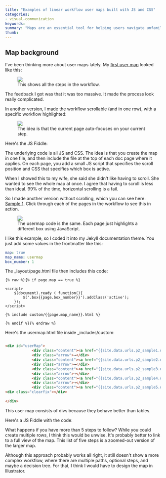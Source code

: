 ```yaml
---
title: "Examples of linear workflow user maps built with JS and CSS"
categories:
- visual-communication
keywords: 
summary: "Maps are an essential tool for helping users navigate unfamiliar territory. Provide maps to a user is the 101 of visual communication that helps guide users, especially when they're trying to complete a procedures that requires them to visit multiple pages."
thumb:
---
```


## Map background

I've been thinking more about user maps lately. My [first user map](http://idratherbewriting.com/2016/05/11/establishing-more-context-in-tech-comm/) looked like this:

<figure><a href="http://idratherbewriting.com/2016/05/11/establishing-more-context-in-tech-comm/"><img src="{{ "/images/diagram_setupworkflowdiagram.png" | prepend: site.baseurl }}"/></a><figcaption>This shows all the steps in the workflow.</figcaption></figure>

The feedback I got was that it was too massive. It made the process look really complicated.

In another version, I made the workflow scrollable (and in one row), with a specific workflow highlighted:

<figure><img src="{{ "/images/scrollingusermap.png" | prepend: site.baseurl }}"/><figcaption>The idea is that the current page auto-focuses on your current step.</figcaption></figure>

Here's the JS Fiddle:

<script async src="http://jsfiddle.net/tomjohnson1492/gj1agw00/2/embed/"></script>

The underlying code is all JS and CSS. The idea is that you create the map in one file, and then include the file at the top of each doc page where it applies. On each page, you add a small JS script that specifies the scroll position and CSS that specifies which box is active. 

When I showed this to my wife, she said she didn't like having to scroll. She wanted to see the whole map at once. I agree that having to scroll is less than ideal. 99% of the time, horizontal scrolling is a fail. 

So I made another version without scrolling, which you can see here: [Sample 1](http://idratherbewriting.com/documentation-theme-jekyll/p1_sample1/). Click through each of the pages in the workflow to see this in action.

<figure><a href="http://127.0.0.1:4005/documentation-theme-jekyll/p2_sample1/"><img src="{{ "/images/usermapdemo.png" | prepend: site.baseurl }}"/></a><figcaption>The usermap code is the same. Each page just highlights a different box using JavaScript.</figcaption></figure>

I like this example, so I coded it into my Jekyll documentation theme. You just add some values in the frontmatter like this:

```yaml
map: true
map_name: usermap
box_number: 1
```
The \_layout/page.html file then includes this code:

```liquid
{% raw %}{% if page.map == true %}

<script>
    $(document).ready ( function(){
        $('.box{{page.box_number}}').addClass('active');
    });
</script>

{% include custom/{{page.map_name}}.html %}

{% endif %}{% endraw %}
```

Here's the usermap.html file inside \_includes/custom:

```html

<div id="userMap">
            <div class="content"><a href="{{site.data.urls.p2_sample1.url}}"><div class="box box1">Connect to ADB</div></a></div>
            <div class="arrow">→</div>
            <div class="content"><a href="{{site.data.urls.p2_sample2.url}}"><div class="box box2">Download and Build the Starter Kit</div></a></div>
            <div class="arrow">→</div>
            <div class="content"><a href="{{site.data.urls.p2_sample3.url}}"><div class="box box3">Take a Tour</div></a></div>
            <div class="arrow">→</div>
            <div class="content"><a href="{{site.data.urls.p2_sample4.url}}"><div class="box box4">Load Your Widgets</div></a></div>
            <div class="arrow">→</div>
            <div class="content"><a href="{{site.data.urls.p2_sample5.url}}"><div class="box box5">Query for Something</div></a></div>
<div class="clearfix"></div>
    
</div>
```

This user map consists of divs because they behave better than tables. 

Here's a JS Fiddle with the code:

<script async src="http://jsfiddle.net/tomjohnson1492/LsrbcvLw/embed/"></script>

What happens if you have more than 5 steps to follow? While you could create multiple rows, I think this would be unwise. It's probably better to link to a full view of the map. This list of five steps is a zoomed-out version of the larger map.

Although this approach probably works all right, it still doesn't show a more complex workflow, where there are multiple paths, optional steps, and maybe a decision tree. For that, I think I would have to design the map in Illustrator.
